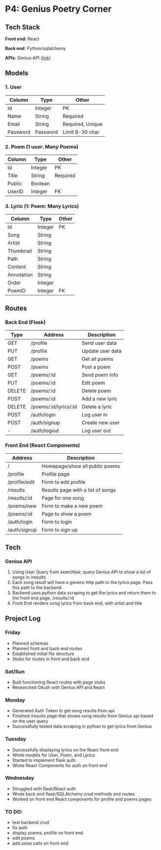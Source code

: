 # P4: Genius Poetry Corner

## Tech Stack
**Front end:** React

**Back end:** Python/sqlalchemy

**APIs:** Genius API ([link](https://docs.genius.com/#/getting-started-h1))

## Models

### 1. User
| Column | Type | Other |
|--------|------|-------|
| Id | Integer | PK |
| Name | String | Required|
| Email | String | Required, Unique |
| Password | Password | Limit 8-30 char

### 2. Poem (1 user: Many Poems)
| Column | Type | Other |
|--------|------|-------|
| Id | Integer | PK |
| Title | String | Required |
| Public | Boolean | 
| UserID | Integer | FK

### 3. Lyric (1: Poem: Many Lyrics)
| Column | Type | Other |
|--------|------|-------|
| Id | Integer | PK |
| Song | String |
| Artist | String | 
| Thumbnail | String |
| Path | String |
| Content | String |
| Annotation | String |
| Order | Integer |
| PoemID| Integer | FK



## Routes

### Back End (Flask)

| Type | Address | Description|
|------|---------|------------|
|GET| /profile | Send user data |
|PUT| /profile | Update user data |
|GET| /poems | Get all poems|
|POST| /poems | Post a poem |
|GET| /poems/:id | Send poem info |
|PUT| /poems/:id | Edit poem |
|DELETE | /poems/:id | Delete poem |
|POST| /poems/:id | Add a new lyric |
|DELETE| /poems/:id/lyrics/:id | Delete a lyric |
|POST| /auth/login | Log user in
|POST| /auth/signup | Create new user
| - | /auth/logout | Log user out

### Front End (React Components)
| Address | Description|
|------|---------|
|/ |Homepage/show all public poems| 
|/profile| Profile page |
|/profile/edit| Form to edit profile 
|/results| Results page with a list of songs | 
|/results/:id | Page for one song 
|/poems/new| Form to make a new poem 
|/poems/:id| Page to show a poem 
|/auth/login| Form to login | 
|/auth/signup| Form to sign up | 

## Tech

### Genius API
1. Using User Query from searchbar, query Genius API to show a list of songs in /results
2. Each song result will have a generic http path to the lyrics page. Pass this path to the backend.
3. Backend uses python data scraping to get the lyrics and return them to the front end page, /results/:id
4. Front End renders song lyrics from back end, with artist and title

## Project Log

### Friday
* Planned schemas
* Planned front and back end routes
* Established initial file structure 
* Stubs for routes in front and back end

### Sat/Sun
* Built functioning React routes with page stubs
* Researched OAuth with Genius API and React

### Monday
* Generated Auth Token to get song results from api
* Finished /results page that shows song results from Genius api based on the user query
* Successfully tested data scraping in python to get lyrics from Genius

### Tuesday
* Successfully displaying lyrics on the React front end
* Wrote models for User, Poem, and Lyrics
* Started to implement flask auth
* Wrote React Components for auth on front end

### Wednesday
* Struggled with flask/React auth
* Wrote back end flask/SQLAlchemy crud methods and routes
* Worked on front end React components for profile and poems pages

 
### TO DO:

* test backend crud
* fix auth
* display poems, profile on front end
* edit poems
* add axios calls on front end